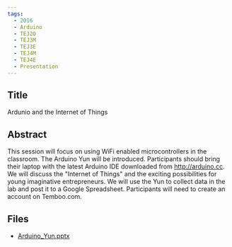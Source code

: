 ```yaml
---
tags:
  - 2016
  - Arduino
  - TEJ2O
  - TEJ3M
  - TEJ3E
  - TEJ4M
  - TEJ4E
  - Presentation
---
```

    
## Title

Ardunio and the Internet of Things

## Abstract

This session will focus on using WiFi enabled microcontrollers in the classroom. The Arduino Yun will be introduced. Participants should bring their laptop with the latest Arduino IDE downloaded from http://arduino.cc. We will discuss the "Internet of Things" and the exciting possibilities for young imaginative entrepreneurs. We will use the Yun to collect data in the lab and post it to a Google Spreadsheet. Participants will need to create an account on Temboo.com.

## Files

- [Arduino_Yun.pptx](resources/2016/Michael_Druiven/Arduino_Yun.pptx)
